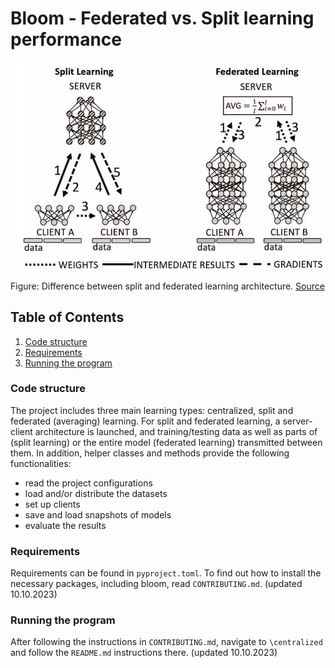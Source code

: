 # Bloom - Federated vs. Split learning performance

![Structure of split vs federated learning](readme_resources/splitVsFedStructure.jpg)

Figure: Difference between split and federated learning architecture. <a href="https://par.nsf.gov/servlets/purl/10347871">Source</a>

## Table of Contents

1. [Code structure](#code_struct)
2. [Requirements](#req)
3. [Running the program](#run)

### Code structure <a name="code_struct"></a>
The project includes three main learning types: centralized, split and federated (averaging) learning.
For split and federated learning, a server-client architecture is launched, and training/testing data as well as parts of (split learning) or the entire model (federated learning) transmitted between them. In addition, helper classes and methods provide the following functionalities:

- read the project configurations
- load and/or distribute the datasets
- set up clients
- save and load snapshots of models
- evaluate the results

### Requirements <a name="req"></a>
Requirements can be found in ```pyproject.toml```. To find out how to install the necessary packages, including bloom, read ```CONTRIBUTING.md```.
(updated 10.10.2023)

### Running the program <a name="run"></a>
After following the instructions in ```CONTRIBUTING.md```, navigate to ```\centralized``` and follow the ```README.md``` instructions there.
(updated 10.10.2023)
